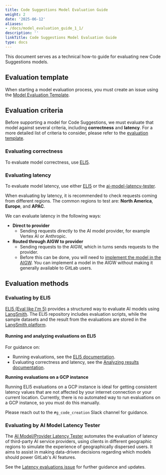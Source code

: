 ```yaml
---
title: Code Suggestions Model Evaluation Guide
weight: 2
date: '2025-06-12'
aliases:
- /docs/model_evaluation_guide_1_1/
description: ''
linkTitle: Code Suggestions Model Evaluation Guide
type: docs
---
```


This document serves as a technical how-to guide for evaluating new Code Suggestions models.

## Evaluation template

When starting a model evaluation process, you must create an issue using the
[Model Evaluation Template](https://gitlab.com/gitlab-org/code-creation/code-suggestions-model-evaluation-hub/-/blob/main/.gitlab/issue_templates/model_evaluation_template.md).

## Evaluation criteria

Before supporting a model for Code Suggestions, we must evaluate that model against several criteria, including **correctness** and **latency**.
For a more detailed list of criteria to consider, please refer to the [evaluation template](#evaluation-template).

### Evaluating correctness

To evaluate model correctness, use [ELI5](#evaluating-by-eli5).

### Evaluating latency

To evaluate model latency, use either [ELI5](#evaluating-by-eli5)
or the [ai-model-latency-tester](#evaluating-by-ai-model-latency-tester).

When evaluating by latency, it is recommended to check requests coming from different regions.
The common regions to test are: **North America**, **Europe**, and **APAC**.

We can evaluate latency in the following ways:

- **Direct to provider**
  - Sending requests directly to the AI model provider, for example Vertex AI or Anthropic.
- **Routed through AIGW to provider**
  - Sending requests to the AIGW, which in turns sends requests to the provider.
  - Before this can be done, you will need to [implement the model in the AIGW](implementation_guidelines.md#ai-gateway).
    You can implement a model in the AIGW without making it generally available to GitLab users.

## Evaluation methods

### Evaluating by ELI5

[ELI5 (Eval like I'm 5)](https://gitlab.com/gitlab-org/modelops/ai-model-validation-and-research/ai-evaluation/prompt-library/-/tree/main/doc/eli5) provides a structured way to evaluate AI models using [LangSmith](https://docs.smith.langchain.com/).
The ELI5 repository includes evaluation scripts, while the sample datasets and the result from the evaluations are stored in the [LangSmith platform](https://smith.langchain.com/).

#### Running and analyzing evaluations on ELI5

For guidance on:

- Running evaluations, see the [ELI5 documentation](https://gitlab.com/gitlab-org/modelops/ai-model-validation-and-research/ai-evaluation/prompt-library/-/blob/main/doc/eli5/running_evaluation_locally/codesuggestions_evaluation.md).
- Evaluating correctness and latency, see the [Analyzing results documentation](https://gitlab.com/gitlab-org/modelops/ai-model-validation-and-research/ai-evaluation/prompt-library/-/blob/main/doc/eli5/running_evaluation_locally/codesuggestions_evaluation.md#analyzing-results).

**Running evaluations on a GCP instance**

Running ELI5 evaluations on a GCP instance is ideal for getting consistent latency values that are not affected by your internet connection or your current location.
Currently, there is no automated way to run evaluations on a GCP instance, so you must do this manually.

Please reach out to the `#g_code_creation` Slack channel for guidance.

### Evaluating by AI Model Latency Tester

The [AI Model/Provider Latency Tester](https://gitlab.com/gitlab-org/quality/ai-model-latency-tester)
automates the evaluation of latency of third-party AI service providers, using clients
in different geographic regions to simulate the experience of geographically dispersed users. It aims to assist in making
data-driven decisions regarding which models should power GitLab's AI features.

See the [Latency evaluations issue](https://gitlab.com/gitlab-org/quality/ai-model-latency-tester/-/issues/57)
for further guidance and updates.
